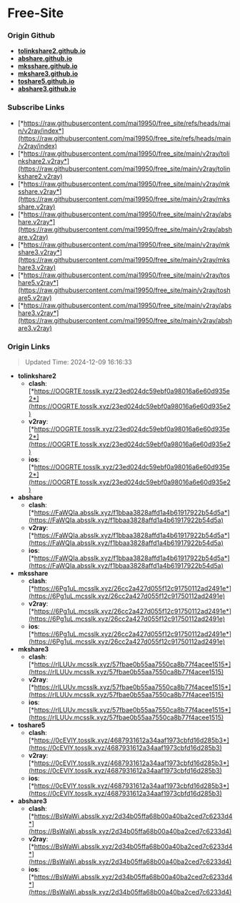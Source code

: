 # Free-Site

### Origin Github

- [**tolinkshare2.github.io**](https://github.com/tolinkshare2/tolinkshare2.github.io)
- [**abshare.github.io**](https://github.com/abshare/abshare.github.io)
- [**mksshare.github.io**](https://github.com/mksshare/mksshare.github.io)
- [**mkshare3.github.io**](https://github.com/mkshare3/mkshare3.github.io)
- [**toshare5.github.io**](https://github.com/toshare5/toshare5.github.io)
- [**abshare3.github.io**](https://github.com/abshare3/abshare3.github.io)

### Subscribe Links

- [*https://raw.githubusercontent.com/mai19950/free_site/refs/heads/main/v2ray/index*](https://raw.githubusercontent.com/mai19950/free_site/refs/heads/main/v2ray/index)
- [*https://raw.githubusercontent.com/mai19950/free_site/main/v2ray/tolinkshare2.v2ray*](https://raw.githubusercontent.com/mai19950/free_site/main/v2ray/tolinkshare2.v2ray)
- [*https://raw.githubusercontent.com/mai19950/free_site/main/v2ray/mksshare.v2ray*](https://raw.githubusercontent.com/mai19950/free_site/main/v2ray/mksshare.v2ray)
- [*https://raw.githubusercontent.com/mai19950/free_site/main/v2ray/abshare.v2ray*](https://raw.githubusercontent.com/mai19950/free_site/main/v2ray/abshare.v2ray)
- [*https://raw.githubusercontent.com/mai19950/free_site/main/v2ray/mkshare3.v2ray*](https://raw.githubusercontent.com/mai19950/free_site/main/v2ray/mkshare3.v2ray)
- [*https://raw.githubusercontent.com/mai19950/free_site/main/v2ray/toshare5.v2ray*](https://raw.githubusercontent.com/mai19950/free_site/main/v2ray/toshare5.v2ray)
- [*https://raw.githubusercontent.com/mai19950/free_site/main/v2ray/abshare3.v2ray*](https://raw.githubusercontent.com/mai19950/free_site/main/v2ray/abshare3.v2ray)

### Origin Links

> Updated Time: 2024-12-09 16:16:33

- **tolinkshare2**
  - **clash**: [*https://OOGRTE.tosslk.xyz/23ed024dc59ebf0a98016a6e60d935e2*](https://OOGRTE.tosslk.xyz/23ed024dc59ebf0a98016a6e60d935e2)
  - **v2ray**: [*https://OOGRTE.tosslk.xyz/23ed024dc59ebf0a98016a6e60d935e2*](https://OOGRTE.tosslk.xyz/23ed024dc59ebf0a98016a6e60d935e2)
  - **ios**: [*https://OOGRTE.tosslk.xyz/23ed024dc59ebf0a98016a6e60d935e2*](https://OOGRTE.tosslk.xyz/23ed024dc59ebf0a98016a6e60d935e2)
- **abshare**
  - **clash**: [*https://FaWQIa.absslk.xyz/f1bbaa3828affd1a4b61917922b54d5a*](https://FaWQIa.absslk.xyz/f1bbaa3828affd1a4b61917922b54d5a)
  - **v2ray**: [*https://FaWQIa.absslk.xyz/f1bbaa3828affd1a4b61917922b54d5a*](https://FaWQIa.absslk.xyz/f1bbaa3828affd1a4b61917922b54d5a)
  - **ios**: [*https://FaWQIa.absslk.xyz/f1bbaa3828affd1a4b61917922b54d5a*](https://FaWQIa.absslk.xyz/f1bbaa3828affd1a4b61917922b54d5a)
- **mksshare**
  - **clash**: [*https://6Pg1uL.mcsslk.xyz/26cc2a427d055f12c91750112ad2491e*](https://6Pg1uL.mcsslk.xyz/26cc2a427d055f12c91750112ad2491e)
  - **v2ray**: [*https://6Pg1uL.mcsslk.xyz/26cc2a427d055f12c91750112ad2491e*](https://6Pg1uL.mcsslk.xyz/26cc2a427d055f12c91750112ad2491e)
  - **ios**: [*https://6Pg1uL.mcsslk.xyz/26cc2a427d055f12c91750112ad2491e*](https://6Pg1uL.mcsslk.xyz/26cc2a427d055f12c91750112ad2491e)
- **mkshare3**
  - **clash**: [*https://rlLUUv.mcsslk.xyz/57fbae0b55aa7550ca8b77f4acee1515*](https://rlLUUv.mcsslk.xyz/57fbae0b55aa7550ca8b77f4acee1515)
  - **v2ray**: [*https://rlLUUv.mcsslk.xyz/57fbae0b55aa7550ca8b77f4acee1515*](https://rlLUUv.mcsslk.xyz/57fbae0b55aa7550ca8b77f4acee1515)
  - **ios**: [*https://rlLUUv.mcsslk.xyz/57fbae0b55aa7550ca8b77f4acee1515*](https://rlLUUv.mcsslk.xyz/57fbae0b55aa7550ca8b77f4acee1515)
- **toshare5**
  - **clash**: [*https://0cEVlY.tosslk.xyz/4687931612a34aaf1973cbfd16d285b3*](https://0cEVlY.tosslk.xyz/4687931612a34aaf1973cbfd16d285b3)
  - **v2ray**: [*https://0cEVlY.tosslk.xyz/4687931612a34aaf1973cbfd16d285b3*](https://0cEVlY.tosslk.xyz/4687931612a34aaf1973cbfd16d285b3)
  - **ios**: [*https://0cEVlY.tosslk.xyz/4687931612a34aaf1973cbfd16d285b3*](https://0cEVlY.tosslk.xyz/4687931612a34aaf1973cbfd16d285b3)
- **abshare3**
  - **clash**: [*https://BsWaWi.absslk.xyz/2d34b05ffa68b00a40ba2ced7c6233d4*](https://BsWaWi.absslk.xyz/2d34b05ffa68b00a40ba2ced7c6233d4)
  - **v2ray**: [*https://BsWaWi.absslk.xyz/2d34b05ffa68b00a40ba2ced7c6233d4*](https://BsWaWi.absslk.xyz/2d34b05ffa68b00a40ba2ced7c6233d4)
  - **ios**: [*https://BsWaWi.absslk.xyz/2d34b05ffa68b00a40ba2ced7c6233d4*](https://BsWaWi.absslk.xyz/2d34b05ffa68b00a40ba2ced7c6233d4)
